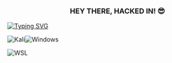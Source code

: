 <h3 align="center">HEY THERE, HACKED IN! 😎</h3>

[![Typing SVG](https://readme-typing-svg.demolab.com?font=Fira+Code&duration=3000&pause=300&color=00F733&center=true&vCenter=true&random=false&width=1000&lines=Hacked+by+h4x0rl33tx)](https://git.io/typing-svg)

![Kali](https://img.shields.io/badge/Kali-268BEE?style=for-the-badge&logo=kalilinux&logoColor=white)![Windows](https://img.shields.io/badge/Windows-0078D6?style=for-the-badge&logo=windows&logoColor=white)

![WSL](https://img.shields.io/badge/WSL-0a97f5?style=for-the-badge&logo=linux&logoColor=white)
